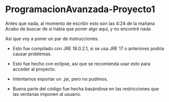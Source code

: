 # ProgramacionAvanzada-Proyecto1
Antes que nada, al momento de escribir esto son las 4:24 de la mañana
Acabo de buscar de si había que poner algo aquí, y no encontré nada

Así que voy a poner un par de instrucciones:
- Esto fue compilado con JRE 18.0.2.1, si se usa JRE 17 o anteriores
  podría causar problemas.
  
- Esto fue hecho con eclipse, así que se recomienda usar esto para acceder
  al proyecto.

- Intentamos exportar un .jar, pero no pudimos.

- Buena parte del código fue hecha basándose en las restricciones que las
  ventanas imponen al usuario.